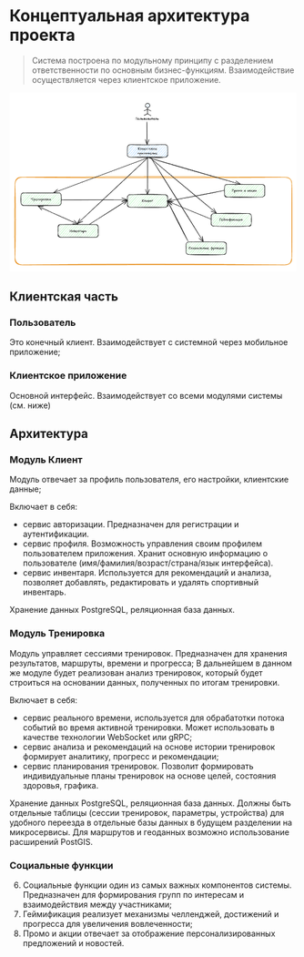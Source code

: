 # Концептуальная архитектура проекта

> Система построена по модульному принципу с разделением ответственности по основным бизнес-функциям. Взаимодействие осуществляется через клиентское приложение.

![Схема концептуальной архитектуры](images/conceptual_architecture.png)

## Клиентская часть

### Пользователь

Это конечный клиент. Взаимодействует с системной через мобильное приложение;

### Клиентское приложение

Основной интерфейс. Взаимодействует со всеми модулями системы (см. ниже)

## Архитектура

### Модуль Клиент

Модуль отвечает за профиль пользователя, его настройки, клиентские данные;

Включает в себя:
- сервис авторизации. Предназначен для регистрации и аутентификации.
- сервис профиля. Возможность управления своим профилем пользователем приложения. Хранит основную информацию о пользователе (имя/фамилия/возраст/страна/язык интерфейса).
- сервис инвентаря. Используется для рекомендаций и анализа, позволяет добавлять, редактировать и удалять спортивный инвентарь.

Хранение данных
PostgreSQL, реляционная база данных. 

### Модуль Тренировка

Модуль управляет сессиями тренировок. Предназначен для хранения результатов, маршруты, времени и прогресса; В дальнейшем в данном же модуле будет реализован анализ тренировок, который будет строиться на основании данных, полученных по итогам тренировки.

Включает в себя:
- сервис реального времени, используется для обрабатотки потока событий во время активной тренировки. Может использовать в качестве технологии WebSocket или gRPC;
- сервис анализа и рекомендаций на основе истории тренировок формирует аналитику, прогресс и рекомендации;
- сервис планирования тренировок. Позволит формировать индивидуальные планы тренировок на основе целей, состояния здоровья, графика.

Хранение данных
PostgreSQL, реляционная база данных. Должны быть отдельные таблицы (сессии тренировок, параметры, устройства) для удобного переезда в отдельные базы данных в будущем разделении на микросервисы. Для маршрутов и геоданных возможно использование расширений PostGIS.

### Социальные функции


6. Социальные функции один из самых важных компонентов системы. Предназначен для формирования групп по интересам и взаимодействия между участниками;
7. Геймификация реализует механизмы челленджей, достижений и прогресса для увеличения вовлеченности;
8. Промо и акции отвечает за отображение персонализированных предложений и новостей.
